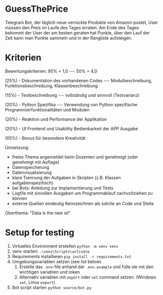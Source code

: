 # GuessThePrice
Telegram Bot, der täglich neue verrückte Produkte von Amazon postet, User müssen den Preis im Laufe des Tages erraten. Am Ende des Tages bekommt der User der am besten geraten hat Punkte, über den Lauf der Zeit kann man Punkte sammeln und in der Rangliste aufsteigen.

# Kriterien
Bewertungskriterien: 95% = 1,0 --- 50% = 4,0

(25%) - Dokumentation des vorhandenen Codes --- Modulbeschreibung, Funktionsbeschreibung, Klassenbeschreibung

(15%) - Testbeschreibung --- vollständig und sinnvoll (Testvarianz)

(20%) - Python Spezifika --- Verwendung von Python spezifische Programmierfunktionalitäten und Modulen

(20%) - Reaktion und Performance der Applikation

(20%) - UI Frontend und Usability Bedienbarkeit der APP Ausgabe

(05%) - Bonus für besondere Kreativität

Umsetzung:
- freies Thema angemeldet beim Dozenten und genehmigt (oder genehmigt mit Auflage)
- Datenspeicherung
- Datenvisualisierung
- klare Trennung der Aufgaben in Skripten (z.B. Klassen aufgabenspezifisch)
- bei Bots: Anleitung zur Implementierung und Tests
- Logfile mit sinvollen Ausgaben um Programmablauf nachvollziehen zu können
- externe Quellen eindeutig Kennzeichnen als solche an Code und Stelle

Oberthema:
"Data is the new oil"

# Setup for testing
1. Virtuelles Environment erstellen `python -m venv venv`
2. venv starten: `.\venv\Scripts\activate`
3. Requirements installieren `pip install -r requirements.txt`
4. Umgebungsvariablen setzen (see list below)
   1. Erstelle das `.env`-file anhand der `.env.example` und fülle sie mit den wichtigen variablen und token
   2. Alternativ variablen mit `export` oder `set` command setzen. (Windows `set`, Linux `export`)
5. Bot script starten `python source/bot.py`
